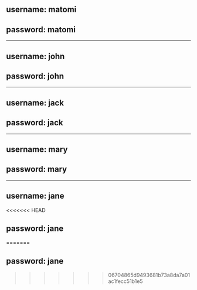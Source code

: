 ## username: matomi 
## password: matomi

------------------

## username: john 
## password: john


------------------

## username: jack 
## password: jack

------------------

## username: mary 
## password: mary


------------------

## username: jane 
<<<<<<< HEAD
## password: jane
=======
## password: jane
>>>>>>> 06704865d9493681b73a8da7a01ac1fecc51b1e5
